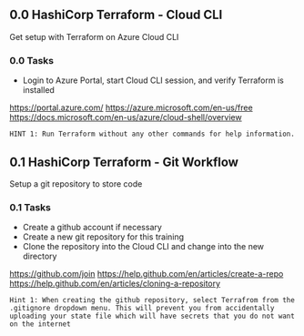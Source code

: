 ## 0.0 HashiCorp Terraform - Cloud CLI
Get setup with Terraform on Azure Cloud CLI

### 0.0 Tasks
* Login to Azure Portal, start Cloud CLI session, and verify Terraform is installed

https://portal.azure.com/
https://azure.microsoft.com/en-us/free
https://docs.microsoft.com/en-us/azure/cloud-shell/overview

`HINT 1: Run Terraform without any other commands for help information.`

## 0.1 HashiCorp Terraform - Git Workflow
Setup a git repository to store code

### 0.1 Tasks
* Create a github account if necessary
* Create a new git repository for this training
* Clone the repository into the Cloud CLI and change into the new directory

https://github.com/join
https://help.github.com/en/articles/create-a-repo
https://help.github.com/en/articles/cloning-a-repository

`Hint 1: When creating the github repository, select Terrafrom from the .gitignore dropdown menu. This will prevent you from accidentally uploading your state file which will have secrets that you do not want on the internet`
